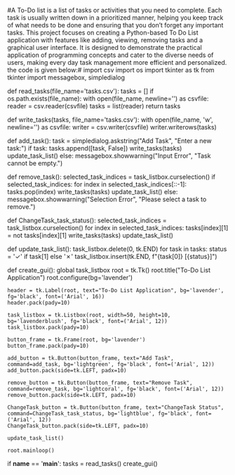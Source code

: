 #A To-Do list is a list of tasks or activities that you need to complete. Each task is usually written down in a prioritized manner, helping you keep track of what needs to be done and ensuring that you don’t forget any important tasks. This project focuses on creating a Python-based To Do List application with features like adding, viewing, removing  tasks and a graphical user interface. It is designed to demonstrate the practical application of programming concepts and cater to the diverse needs of users, making every day task management more efficient and personalized.
the code is given below:#
import csv
import os
import tkinter as tk
from tkinter import messagebox, simpledialog

def read_tasks(file_name='tasks.csv'):
    tasks = []
    if os.path.exists(file_name):
        with open(file_name, newline='') as csvfile:
            reader = csv.reader(csvfile)
            tasks = list(reader)
    return tasks

def write_tasks(tasks, file_name='tasks.csv'):
    with open(file_name, 'w', newline='') as csvfile:
        writer = csv.writer(csvfile)
        writer.writerows(tasks)

def add_task():
    task = simpledialog.askstring("Add Task", "Enter a new task:")
    if task:
        tasks.append([task, False])
        write_tasks(tasks)
        update_task_list()
    else:
        messagebox.showwarning("Input Error", "Task cannot be empty.")

def remove_task():
    selected_task_indices = task_listbox.curselection()
    if selected_task_indices:
        for index in selected_task_indices[::-1]:
            tasks.pop(index)
        write_tasks(tasks)
        update_task_list()
    else:
        messagebox.showwarning("Selection Error", "Please select a task to remove.")

def ChangeTask_task_status():
    selected_task_indices = task_listbox.curselection()
    for index in selected_task_indices:
        tasks[index][1] = not tasks[index][1]
    write_tasks(tasks)
    update_task_list()

def update_task_list():
    task_listbox.delete(0, tk.END)
    for task in tasks:
        status = '✓' if task[1] else '✗'
        task_listbox.insert(tk.END, f"{task[0]} [{status}]")

def create_gui():
    global task_listbox
    root = tk.Tk()
    root.title("To-Do List Application")
    root.configure(bg='lavender')

    header = tk.Label(root, text="To-Do List Application", bg='lavender', fg='black', font=('Arial', 16))
    header.pack(pady=10)

    task_listbox = tk.Listbox(root, width=50, height=10, bg='lavenderblush', fg='black', font=('Arial', 12))
    task_listbox.pack(pady=10)

    button_frame = tk.Frame(root, bg='lavender')
    button_frame.pack(pady=10)

    add_button = tk.Button(button_frame, text="Add Task", command=add_task, bg='lightgreen', fg='black', font=('Arial', 12))
    add_button.pack(side=tk.LEFT, padx=10)

    remove_button = tk.Button(button_frame, text="Remove Task", command=remove_task, bg='lightcoral', fg='black', font=('Arial', 12))
    remove_button.pack(side=tk.LEFT, padx=10)

    ChangeTask_button = tk.Button(button_frame, text="ChangeTask Status", command=ChangeTask_task_status, bg='lightblue', fg='black', font=('Arial', 12))
    ChangeTask_button.pack(side=tk.LEFT, padx=10)

    update_task_list()

    root.mainloop()

if __name__ == '__main__':
    tasks = read_tasks()
    create_gui()


    
